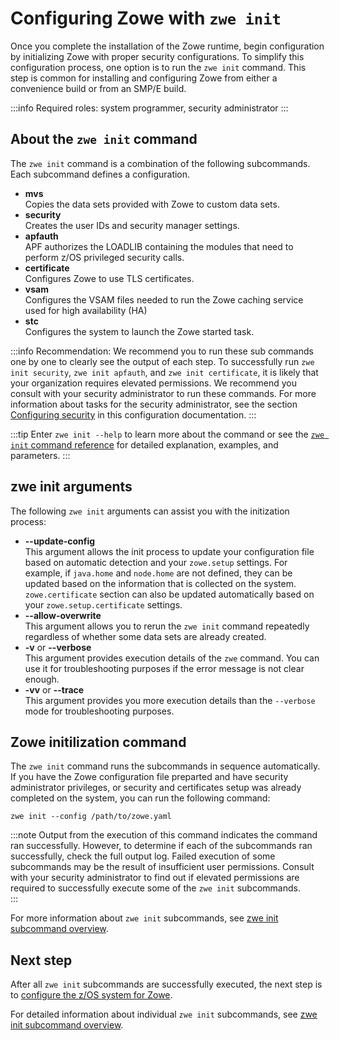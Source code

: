 # Configuring Zowe with `zwe init`

Once you complete the installation of the Zowe runtime, begin configuration by initializing Zowe with proper security configurations. To simplify this configuration process, one option is to run the `zwe init` command. This step is common for installing and configuring Zowe from either a convenience build or from an SMP/E build.

:::info Required roles: system programmer, security administrator
:::

## About the `zwe init` command

The `zwe init` command is a combination of the following subcommands. Each subcommand defines a configuration. 

- **mvs**  
Copies the data sets provided with Zowe to custom data sets.
- **security**  
Creates the user IDs and security manager settings.
- **apfauth**  
APF authorizes the LOADLIB containing the modules that need to perform z/OS privileged security calls. 
- **certificate**  
Configures Zowe to use TLS certificates.
- **vsam**  
Configures the VSAM files needed to run the Zowe caching service used for high availability (HA)
- **stc**  
Configures the system to launch the Zowe started task.

:::info Recommendation:
We recommend you to run these sub commands one by one to clearly see the output of each step. To successfully run `zwe init security`, `zwe init apfauth`, and `zwe init certificate`, it is likely that your organization requires elevated permissions. We recommend you consult with your security administrator to run these commands. For more information about tasks for the security administrator, see the section [Configuring security](./configuring-security) in this configuration documentation.
::: 

:::tip
Enter `zwe init --help` to learn more about the command or see the [`zwe init` command reference](../appendix/zwe_server_command_reference/zwe/init/zwe-init) for detailed explanation, examples, and parameters. 
:::

## zwe init arguments

The following `zwe init` arguments can assist you with the initization process:

- **--update-config**  
 This argument allows the init process to update your configuration file based on automatic detection and your `zowe.setup` settings. For example, if `java.home` and `node.home` are not defined, they can be updated based on the information that is collected on the system. `zowe.certificate` section can also be updated automatically based on your `zowe.setup.certificate` settings.
- **--allow-overwrite**  
 This argument allows you to rerun the `zwe init` command repeatedly regardless of whether some data sets are already created.
- **-v** or **--verbose**  
   This argument provides execution details of the `zwe` command. You can use it for troubleshooting purposes if the error message is not clear enough.
- **-vv** or **--trace**  
 This argument provides you more execution details than the `--verbose` mode for troubleshooting purposes.

## Zowe initilization command

The `zwe init` command runs the subcommands in sequence automatically. If you have the Zowe configuration file preparted and have security administrator privileges, or security and certificates setup was already completed on the system, you can run the following command:

```
zwe init --config /path/to/zowe.yaml
```

:::note
Output from the execution of this command indicates the command ran successfully. However, to determine if each of the subcommands ran successfully, check the full output log. Failed execution of some subcommands may be the result of insufficient user permissions. Consult with your security administrator to find out if elevated permissions are required to successfully execute some of the `zwe init` subcommands.   
:::

For more information about `zwe init` subcommands, see [zwe init subcommand overview](./zwe-init-subcommand-overview).

## Next step

After all `zwe init` subcommands are successfully executed, the next step is to [configure the z/OS system for Zowe](./configure-zos-system).

For detailed information about individual `zwe init` subcommands, see [zwe init subcommand overview](./zwe-init-subcommand-overview.md).